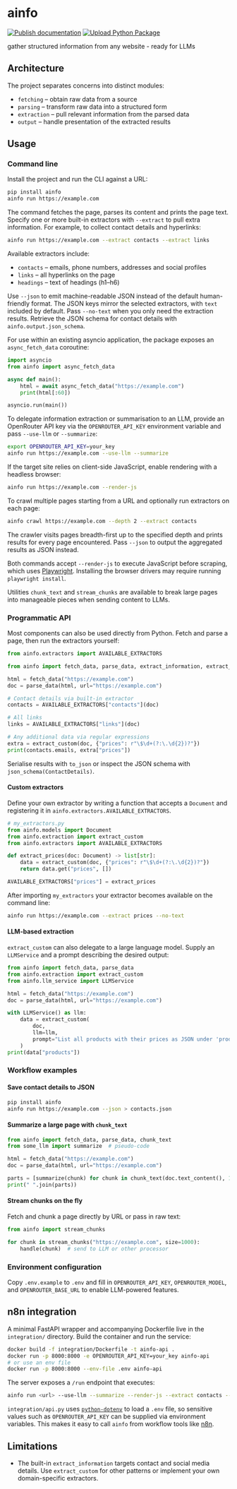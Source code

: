 # ainfo

[![Publish documentation](https://github.com/MisterXY89/ainfo/actions/workflows/publish-docs.yml/badge.svg)](https://github.com/MisterXY89/ainfo/actions/workflows/publish-docs.yml) [![Upload Python Package](https://github.com/MisterXY89/ainfo/actions/workflows/python-publish.yml/badge.svg)](https://github.com/MisterXY89/ainfo/actions/workflows/python-publish.yml)

gather structured information from any website - ready for LLMs

## Architecture

The project separates concerns into distinct modules:

- `fetching` – obtain raw data from a source
- `parsing` – transform raw data into a structured form
- `extraction` – pull relevant information from the parsed data
- `output` – handle presentation of the extracted results

## Usage

### Command line

Install the project and run the CLI against a URL:

```bash
pip install ainfo
ainfo run https://example.com
```

The command fetches the page, parses its content and prints the page text.
Specify one or more built-in extractors with ``--extract`` to pull extra
information. For example, to collect contact details and hyperlinks:

```bash
ainfo run https://example.com --extract contacts --extract links
```

Available extractors include:

- ``contacts`` – emails, phone numbers, addresses and social profiles
- ``links`` – all hyperlinks on the page
- ``headings`` – text of headings (h1–h6)

Use ``--json`` to emit machine-readable JSON instead of the default
human-friendly format. The JSON keys mirror the selected extractors, with
``text`` included by default. Pass ``--no-text`` when you only need the
extraction results. Retrieve the JSON schema for contact details with
``ainfo.output.json_schema``.

For use within an existing asyncio application, the package exposes an
``async_fetch_data`` coroutine:

```python
import asyncio
from ainfo import async_fetch_data

async def main():
    html = await async_fetch_data("https://example.com")
    print(html[:60])

asyncio.run(main())
```

To delegate information extraction or summarisation to an LLM, provide an
OpenRouter API key via the ``OPENROUTER_API_KEY`` environment variable and pass
``--use-llm`` or ``--summarize``:

```bash
export OPENROUTER_API_KEY=your_key
ainfo run https://example.com --use-llm --summarize
```

If the target site relies on client-side JavaScript, enable rendering with a
headless browser:

```bash
ainfo run https://example.com --render-js
```

To crawl multiple pages starting from a URL and optionally run extractors
on each page:

```bash
ainfo crawl https://example.com --depth 2 --extract contacts
```

The crawler visits pages breadth-first up to the specified depth and prints
results for every page encountered. Pass ``--json`` to output the aggregated
results as JSON instead.

Both commands accept `--render-js` to execute JavaScript before scraping, which
uses [Playwright](https://playwright.dev/). Installing the browser drivers may
require running `playwright install`.

Utilities ``chunk_text`` and ``stream_chunks`` are available to break large
pages into manageable pieces when sending content to LLMs.

### Programmatic API

Most components can also be used directly from Python. Fetch and parse a page,
then run the extractors yourself:

```python
from ainfo.extractors import AVAILABLE_EXTRACTORS

from ainfo import fetch_data, parse_data, extract_information, extract_custom

html = fetch_data("https://example.com")
doc = parse_data(html, url="https://example.com")

# Contact details via built-in extractor
contacts = AVAILABLE_EXTRACTORS["contacts"](doc)

# All links
links = AVAILABLE_EXTRACTORS["links"](doc)

# Any additional data via regular expressions
extra = extract_custom(doc, {"prices": r"\$\d+(?:\.\d{2})?"})
print(contacts.emails, extra["prices"])
```

Serialise results with ``to_json`` or inspect the JSON schema with
``json_schema(ContactDetails)``.

#### Custom extractors

Define your own extractor by writing a function that accepts a
``Document`` and registering it in ``ainfo.extractors.AVAILABLE_EXTRACTORS``.

```python
# my_extractors.py
from ainfo.models import Document
from ainfo.extraction import extract_custom
from ainfo.extractors import AVAILABLE_EXTRACTORS

def extract_prices(doc: Document) -> list[str]:
    data = extract_custom(doc, {"prices": r"\$\d+(?:\.\d{2})?"})
    return data.get("prices", [])

AVAILABLE_EXTRACTORS["prices"] = extract_prices
```

After importing ``my_extractors`` your extractor becomes available on the
command line:

```bash
ainfo run https://example.com --extract prices --no-text
```

#### LLM-based extraction

``extract_custom`` can also delegate to a large language model. Supply an
``LLMService`` and a prompt describing the desired output:

```python
from ainfo import fetch_data, parse_data
from ainfo.extraction import extract_custom
from ainfo.llm_service import LLMService

html = fetch_data("https://example.com")
doc = parse_data(html, url="https://example.com")

with LLMService() as llm:
    data = extract_custom(
        doc,
        llm=llm,
        prompt="List all products with their prices as JSON under 'products'",
    )
print(data["products"])
```

### Workflow examples

#### Save contact details to JSON

```bash
pip install ainfo
ainfo run https://example.com --json > contacts.json
```

#### Summarize a large page with `chunk_text`

```python
from ainfo import fetch_data, parse_data, chunk_text
from some_llm import summarize  # pseudo-code

html = fetch_data("https://example.com")
doc = parse_data(html, url="https://example.com")

parts = [summarize(chunk) for chunk in chunk_text(doc.text_content(), 1000)]
print(" ".join(parts))
```

#### Stream chunks on the fly

Fetch and chunk a page directly by URL or pass in raw text:

```python
from ainfo import stream_chunks

for chunk in stream_chunks("https://example.com", size=1000):
    handle(chunk)  # send to LLM or other processor
```

### Environment configuration

Copy `.env.example` to `.env` and fill in `OPENROUTER_API_KEY`, `OPENROUTER_MODEL`, and `OPENROUTER_BASE_URL` to enable LLM-powered features.


## n8n integration

A minimal FastAPI wrapper and accompanying Dockerfile live in the `integration/` directory. Build the container and run the service:

```bash
docker build -f integration/Dockerfile -t ainfo-api .
docker run -p 8000:8000 -e OPENROUTER_API_KEY=your_key ainfo-api
# or use an env file
docker run -p 8000:8000 --env-file .env ainfo-api
```

The server exposes a `/run` endpoint that executes:

```bash
ainfo run <url> --use-llm --summarize --render-js --extract contacts --no-text --json
```

`integration/api.py` uses [`python-dotenv`](https://pypi.org/project/python-dotenv/) to load a `.env` file, so sensitive values
such as `OPENROUTER_API_KEY` can be supplied via environment variables. This makes it easy to call `ainfo` from workflow tools
like [n8n](https://n8n.io/).

## Limitations

- The built-in ``extract_information`` targets contact and social media
  details. Use ``extract_custom`` for other patterns or implement your own
  domain-specific extractors.
